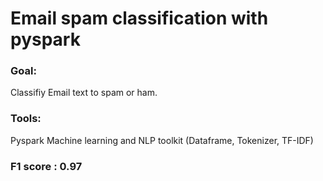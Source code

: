 
# Email spam classification with pyspark

### Goal: <br>
Classifiy Email text to spam or ham.
### Tools:<br>
Pyspark Machine learning and NLP toolkit (Dataframe, Tokenizer, TF-IDF)

### F1 score : 0.97
